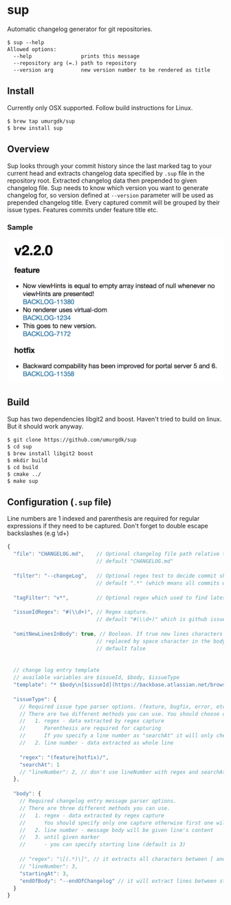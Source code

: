# sup
Automatic changelog generator for git repositories.

```
$ sup --help
Allowed options:
  --help                prints this message
  --repository arg (=.) path to repository
  --version arg         new version number to be rendered as title
```

## Install

Currently only OSX supported. Follow build instructions for Linux.

```
$ brew tap umurgdk/sup
$ brew install sup
```

## Overview

Sup looks through your commit history since the last marked tag to your current head and extracts changelog data specified by `.sup` file in the repository root. Extracted changelog data then prepended to given changelog file. Sup needs to know which version you want to generate changelog for, so version defined at `--version` parameter will be used as prepended changelog title. Every captured commit will be grouped by their issue types. Features commits under feature title etc.

### Sample

![screenshot](https://raw.githubusercontent.com/umurgdk/sup/master/screenshot.png)

## Build

Sup has two dependencies libgit2 and boost. Haven't tried to build on linux. But it should work anyway.

```
$ git clone https://github.com/umurgdk/sup
$ cd sup
$ brew install libgit2 boost
$ mkdir build
$ cd build
$ cmake ../
$ make sup
```

## Configuration (`.sup` file)

Line numbers are 1 indexed and parenthesis are required for regular expressions if they need to be captured. Don't forget to double escape backslashes (e.g \\d+)

```javascript
{
  "file": "CHANGELOG.md",    // Optional changelog file path relative to repository root.
                             // default "CHANGELOG.md"
                          
  "filter": "--changeLog",   // Optional regex test to decide commit should be included in changelog
                             // default ".*" (which means all commits will be included)
                            
  "tagFilter": "v*",         // Optional regex which used to find latest created tag
  
  "issueIdRegex": "#(\\d+)", // Regex capture.
                             // default "#(\\d+)" which is github issue format.
                             
  "omitNewLinesInBody": true, // Boolean. If true new lines characters will be
                             // replaced by space character in the body.
                             // default false
                             

  // change log entry template
  // available variables are $issueId, $body, $issueType
  "template": "* $body\n[$issueId](https://backbase.atlassian.net/browse/$issueId)",
  
  "issueType": { 
    // Required issue type parser options. (feature, bugfix, error, etc.)
    // There are two different methods you can use. You should choose only one
    //   1. regex - data extracted by regex capture
    //      Parenthesis are required for capturing
    //      If you specify a line number as "searchAt" it will only check the given line
    //   2. line number - data extracted as whole line
    
    "regex": "(feature|hotfix)/",
    "searchAt": 1
    // "lineNumber": 2, // don't use lineNumber with regex and searchAt
  },
  
  "body": {
    // Required changelog entry message parser options.
    // There are three different methods you can use.
    //   1. regex - data extracted by regex capture
    //      You should specify only one capture otherwise first one will be chosen
    //   2. line number - message body will be given line's content
    //   3. until given marker
    //      - you can specify starting line (default is 3)
    
    // "regex": "\[(.*)\]", // it extracts all characters between [ and ] characters
    // "lineNumber": 3,
    "startingAt": 3,
    "endOfBody": "--endOfChangelog" // it will extract lines between startingAt and the line includes marker
  }
}
```
